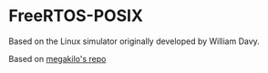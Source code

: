# FreeRTOS-POSIX

Based on the Linux simulator originally developed by William Davy.

Based on  [megakilo's repo](https://github.com/megakilo/FreeRTOS-Sim)